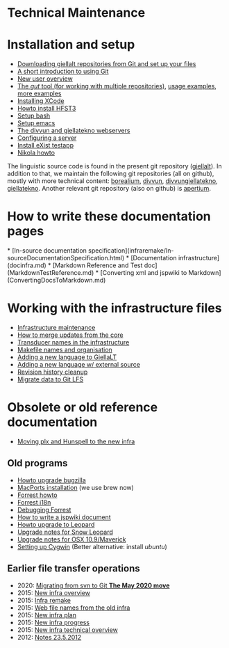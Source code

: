 # Technical Maintenance

# Installation and setup

<div class="twocolumn" markdown="1">

* [Downloading giellalt repositories from Git and set up your files](SetUpTheFiles.html)
* [A short introduction to using Git](gitcommands.html) 
* [New user overview](install-overview.html)
* [The *gut* tool (for working with multiple repositories)](https://github.com/divvun/gut), 
    [usage examples](GutUsageExamples.md), [more examples](GutDocumenation.md)
* [Installing XCode](InstallingXCode.html)
* [Howto install HFST3](compiling_HFST3.html)
* [Setup bash](docu-setup-bash.html)
* [Setup emacs](setup-emacs-howto.html)
* [The divvun and giellatekno webservers](webserver.html)
* [Configuring a server](SettingUpAMultiuserServer.html)
* [Install eXist testapp](eXist-install-testapp.html)
* [Nikola howto](nikola.html)

</div>


The linguistic source code is found in the present git repository ([giellalt](https://github.com/giellalt)). In addition to that, we maintain the following git repositories (all on github), mostly with more technical content: [borealium](https://github.com/borealium), [divvun](https://github.com/divvun), [divvungiellatekno](https://github.com/divvungiellatekno), [giellatekno](https://github.com/giellatekno). Another relevant git repository (also on github) is [apertium](https://github.com/apertium).

# How to write these documentation pages


<div class="twocolumn" markdown="1">
* [In-source documentation specification](infraremake/In-sourceDocumentationSpecification.html)
* [Documentation infrastructure](docinfra.md)
* [Markdown Reference and Test doc](MarkdownTestReference.md)
* [Converting xml and jspwiki to Markdown](ConvertingDocsToMarkdown.md)

</div>

# Working with the infrastructure files

<div class="twocolumn" markdown="1">

* [Infrastructure maintenance](infraremake/NewInfraMaintenance.html)
* [How to merge updates from the core](infraremake/HowToMergeUpdatesFromCore.html)
* [Transducer names in the infrastructure](infraremake/TransducerNamesInTheNewInfra.html)
* [Makefile names and organisation](infraremake/MakefileNamesAndOrganisation.html)
* [Adding a new language to GiellaLT](HowToAddANewLanguage.md)
* [Adding a new language w/ external source](NewLanguageExtSource.md)
* [Revision history cleanup](HistoryCleanup.md)
* [Migrate data to Git LFS](migrating_to_gitlfs.md)

</div>

# Obsolete or old reference documentation

* [Moving plx and Hunspell to the new infra](infraremake/MovingPLXAndHunspellToTheNewInfra.html)

## Old programs

<div class="twocolumn" markdown="1">

* [Howto upgrade bugzilla](upgrade-bugzilla.html)
* [MacPorts installation](MacPorts.html) (we use brew now)
* [Forrest howto](forrest-howto.html)
* [Forrest i18n](forrest-i18n.html)
* [Debugging Forrest](ForrestDebugging.html)
* [How to write a jspwiki document](jspwiki-howto.html)
* [Howto upgrade to Leopard](leopard-upgrade.html)
* [Upgrade notes for Snow Leopard](snow-leopard-upgrade.html)
* [Upgrade notes for OSX 10.9/Maverick](MaverickUpgradeNotes.html)
* [Setting up Cygwin](CygwinSetup.html) (Better alternative: install *ubuntu*)
</div>

## Earlier file transfer operations

<div class="twocolumn" markdown="1">

* 2020: [Migrating from svn to Git **The May 2020 move**](MigratingToGit.html) 
* 2015: [New infra overview](infraremake/NewInfraOverview.html)
* 2015: [Infra remake](infraremake/InfraRemake.html)
* 2015: [Web file names from the old infra](infraremake/WebFilenamesFromOldinfra.html)
* 2015: [New infra plan](infraremake/NewInfraPlan.html)
* 2015: [New infra progress](infraremake/NewInfraProgress.html)
* 2015: [New infra technical overview](infraremake/NewInfraTechnicalOverview.html)
* 2012: [Notes 23.5.2012](infraremake/Notes_2012-05-23.txt)
</div>
